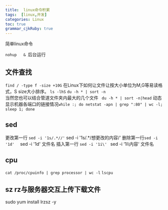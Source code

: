 ```yaml
---
title:  linux命令积累
tags:  [linux,开发]
categories: Linux
toc: true
grammar_cjkRuby: true
---
```

简单linux命令
<!-- more -->
`nohup   & `后台运行
## 文件查找
`find / -type f -size +10G`
在Linux下如何让文件让按大小单位为M,G等易读格式，S size大小排序。  `ls -lhS`
`du -h * | sort -n `  
当然您也可以结合管道文件夹内最大的几个文件  ` du -h * | sort -n|head`
动态显示机器各端口的链接情况`while :; do netstat -apn | grep ":80" | wc -l; sleep 1; done`
## sed
更改第一行 `sed -i '1s/.*//'`     sed -i '1s/.*/想更改的内容/'
删除第一行`sed -i '1d'  `     sed -i '1d' 文件名
插入第一行 `sed -i '1i\' `       sed -i ‘1i\内容‘ 文件名
## cpu
`cat /proc/cpuinfo | grep processor | wc -l`
`lscpu`

## sz rz与服务器交互上传下载文件

sudo yum install lrzsz -y